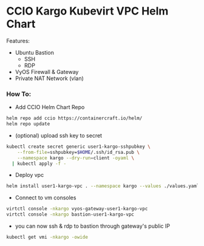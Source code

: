 # CCIO Kargo Kubevirt VPC Helm Chart
Features:
  - Ubuntu Bastion    
    - SSH    
    - RDP    
  - VyOS Firewall & Gateway
  - Private NAT Network (vlan)

### How To:
  - Add CCIO Helm Chart Repo
```sh
helm repo add ccio https://containercraft.io/helm/
helm repo update
```
  - (optional) upload ssh key to secret
```sh
kubectl create secret generic user1-kargo-sshpubkey \
    --from-file=sshpubkey=$HOME/.ssh/id_rsa.pub \
    --namespace kargo --dry-run=client -oyaml \
  | kubectl apply -f -
```
  - Deploy vpc
```sh
helm install user1-kargo-vpc . --namespace kargo --values ./values.yaml
```
  - Connect to vm consoles
```sh
virtctl console -nkargo vyos-gateway-user1-kargo-vpc 
virtctl console -nkargo bastion-user1-kargo-vpc 
```
  - you can now ssh & rdp to bastion through gateway's public IP
```sh
kubectl get vmi -nkargo -owide
```
